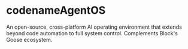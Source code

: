 # codenameAgentOS
An open-source, cross-platform AI operating environment that extends beyond code automation to full system control. Complements Block's Goose ecosystem.
